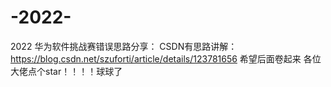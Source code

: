 # -2022-
2022 华为软件挑战赛错误思路分享：
CSDN有思路讲解：
https://blog.csdn.net/szuforti/article/details/123781656
希望后面卷起来
各位大佬点个star！！！！球球了
